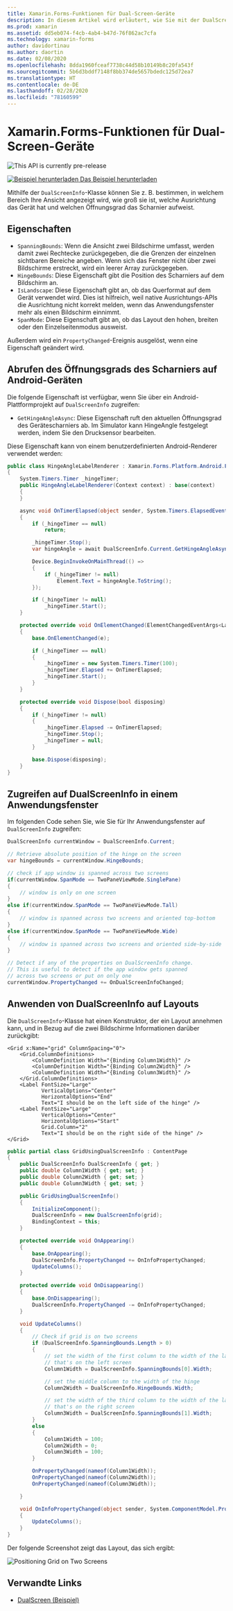 ```yaml
---
title: Xamarin.Forms-Funktionen für Dual-Screen-Geräte
description: In diesem Artikel wird erläutert, wie Sie mit der DualScreenInfo-Klasse in Xamarin.Forms die Benutzeroberfläche Ihrer App für Dual-Screen-Geräte wie Surface Duo und Surface Neo optimieren.
ms.prod: xamarin
ms.assetid: dd5eb074-f4cb-4ab4-b47d-76f862ac7cfa
ms.technology: xamarin-forms
author: davidortinau
ms.author: daortin
ms.date: 02/08/2020
ms.openlocfilehash: 8dda1960fceaf7738c44d58b10149b8c20fa543f
ms.sourcegitcommit: 5b6d3bddf7148f8bb374de5657bdedc125d72ea7
ms.translationtype: HT
ms.contentlocale: de-DE
ms.lasthandoff: 02/28/2020
ms.locfileid: "78160599"
---
```

# <a name="xamarinforms-dual-screen-device-capabilities"></a>Xamarin.Forms-Funktionen für Dual-Screen-Geräte

![](~/media/shared/preview.png "This API is currently pre-release")

[![Beispiel herunterladen](~/media/shared/download.png) Das Beispiel herunterladen](https://github.com/xamarin/xamarin-forms-samples/tree/master/UserInterface/DualScreenDemos)

Mithilfe der `DualScreenInfo`-Klasse können Sie z. B. bestimmen, in welchem Bereich Ihre Ansicht angezeigt wird, wie groß sie ist, welche Ausrichtung das Gerät hat und welchen Öffnungsgrad das Scharnier aufweist.

## <a name="properties"></a>Eigenschaften

- `SpanningBounds`: Wenn die Ansicht zwei Bildschirme umfasst, werden damit zwei Rechtecke zurückgegeben, die die Grenzen der einzelnen sichtbaren Bereiche angeben. Wenn sich das Fenster nicht über zwei Bildschirme erstreckt, wird ein leerer Array zurückgegeben.
- `HingeBounds`: Diese Eigenschaft gibt die Position des Scharniers auf dem Bildschirm an.
- `IsLandscape`: Diese Eigenschaft gibt an, ob das Querformat auf dem Gerät verwendet wird. Dies ist hilfreich, weil native Ausrichtungs-APIs die Ausrichtung nicht korrekt melden, wenn das Anwendungsfenster mehr als einen Bildschirm einnimmt.
- `SpanMode`: Diese Eigenschaft gibt an, ob das Layout den hohen, breiten oder den Einzelseitenmodus ausweist.

Außerdem wird ein `PropertyChanged`-Ereignis ausgelöst, wenn eine Eigenschaft geändert wird.

## <a name="poll-hinge-angle-on-android"></a>Abrufen des Öffnungsgrads des Scharniers auf Android-Geräten

Die folgende Eigenschaft ist verfügbar, wenn Sie über ein Android-Plattformprojekt auf `DualScreenInfo` zugreifen:

- `GetHingeAngleAsync`: Diese Eigenschaft ruft den aktuellen Öffnungsgrad des Gerätescharniers ab. Im Simulator kann HingeAngle festgelegt werden, indem Sie den Drucksensor bearbeiten.

Diese Eigenschaft kann von einem benutzerdefinierten Android-Renderer verwendet werden:

```csharp
public class HingeAngleLabelRenderer : Xamarin.Forms.Platform.Android.FastRenderers.LabelRenderer
{
    System.Timers.Timer _hingeTimer;
    public HingeAngleLabelRenderer(Context context) : base(context)
    {
    }

    async void OnTimerElapsed(object sender, System.Timers.ElapsedEventArgs e)
    {
        if (_hingeTimer == null)
            return;

        _hingeTimer.Stop();
        var hingeAngle = await DualScreenInfo.Current.GetHingeAngleAsync();

        Device.BeginInvokeOnMainThread(() =>
        {
            if (_hingeTimer != null)
                Element.Text = hingeAngle.ToString();
        });

        if (_hingeTimer != null)
            _hingeTimer.Start();
    }

    protected override void OnElementChanged(ElementChangedEventArgs<Label> e)
    {
        base.OnElementChanged(e);

        if (_hingeTimer == null)
        {
            _hingeTimer = new System.Timers.Timer(100);
            _hingeTimer.Elapsed += OnTimerElapsed;
            _hingeTimer.Start();
        }
    }

    protected override void Dispose(bool disposing)
    {
        if (_hingeTimer != null)
        {
            _hingeTimer.Elapsed -= OnTimerElapsed;
            _hingeTimer.Stop();
            _hingeTimer = null;
        }

        base.Dispose(disposing);
    }
}
```

## <a name="access-dualscreeninfo-in-your-application-window"></a>Zugreifen auf DualScreenInfo in einem Anwendungsfenster

Im folgenden Code sehen Sie, wie Sie für Ihr Anwendungsfenster auf `DualScreenInfo` zugreifen:

```csharp
DualScreenInfo currentWindow = DualScreenInfo.Current;

// Retrieve absolute position of the hinge on the screen
var hingeBounds = currentWindow.HingeBounds;

// check if app window is spanned across two screens
if(currentWindow.SpanMode == TwoPaneViewMode.SinglePane)
{
    // window is only on one screen
}
else if(currentWindow.SpanMode == TwoPaneViewMode.Tall)
{
    // window is spanned across two screens and oriented top-bottom
}
else if(currentWindow.SpanMode == TwoPaneViewMode.Wide)
{
    // window is spanned across two screens and oriented side-by-side
}

// Detect if any of the properties on DualScreenInfo change.
// This is useful to detect if the app window gets spanned
// across two screens or put on only one  
currentWindow.PropertyChanged += OnDualScreenInfoChanged;
```

## <a name="apply-dualscreeninfo-to-layouts"></a>Anwenden von DualScreenInfo auf Layouts

Die `DualScreenInfo`-Klasse hat einen Konstruktor, der ein Layout annehmen kann, und in Bezug auf die zwei Bildschirme Informationen darüber zurückgibt:

```xaml
<Grid x:Name="grid" ColumnSpacing="0">
    <Grid.ColumnDefinitions>
        <ColumnDefinition Width="{Binding Column1Width}" />
        <ColumnDefinition Width="{Binding Column2Width}" />
        <ColumnDefinition Width="{Binding Column3Width}" />
    </Grid.ColumnDefinitions>
    <Label FontSize="Large"
           VerticalOptions="Center"
           HorizontalOptions="End"
           Text="I should be on the left side of the hinge" />
    <Label FontSize="Large"
           VerticalOptions="Center"
           HorizontalOptions="Start"
           Grid.Column="2"
           Text="I should be on the right side of the hinge" />
</Grid>
```

```csharp
public partial class GridUsingDualScreenInfo : ContentPage
{
    public DualScreenInfo DualScreenInfo { get; }
    public double Column1Width { get; set; }
    public double Column2Width { get; set; }
    public double Column3Width { get; set; }

    public GridUsingDualScreenInfo()
    {
        InitializeComponent();
        DualScreenInfo = new DualScreenInfo(grid);
        BindingContext = this;
    }

    protected override void OnAppearing()
    {
        base.OnAppearing();
        DualScreenInfo.PropertyChanged += OnInfoPropertyChanged;
        UpdateColumns();
    }

    protected override void OnDisappearing()
    {
        base.OnDisappearing();
        DualScreenInfo.PropertyChanged -= OnInfoPropertyChanged;
    }

    void UpdateColumns()
    {
        // Check if grid is on two screens
        if (DualScreenInfo.SpanningBounds.Length > 0)
        {
            // set the width of the first column to the width of the layout
            // that's on the left screen
            Column1Width = DualScreenInfo.SpanningBounds[0].Width;

            // set the middle column to the width of the hinge
            Column2Width = DualScreenInfo.HingeBounds.Width;

            // set the width of the third column to the width of the layout
            // that's on the right screen
            Column3Width = DualScreenInfo.SpanningBounds[1].Width;
        }
        else
        {
            Column1Width = 100;
            Column2Width = 0;
            Column3Width = 100;
        }

        OnPropertyChanged(nameof(Column1Width));
        OnPropertyChanged(nameof(Column2Width));
        OnPropertyChanged(nameof(Column3Width));

    }

    void OnInfoPropertyChanged(object sender, System.ComponentModel.PropertyChangedEventArgs e)
    {
        UpdateColumns();
    }
}
```

Der folgende Screenshot zeigt das Layout, das sich ergibt:

![](dual-screen-info-images/grid-on-two-screens.png "Positioning Grid on Two Screens")

## <a name="related-links"></a>Verwandte Links

- [DualScreen (Beispiel)](https://github.com/xamarin/xamarin-forms-samples/tree/master/UserInterface/DualScreenDemos)
